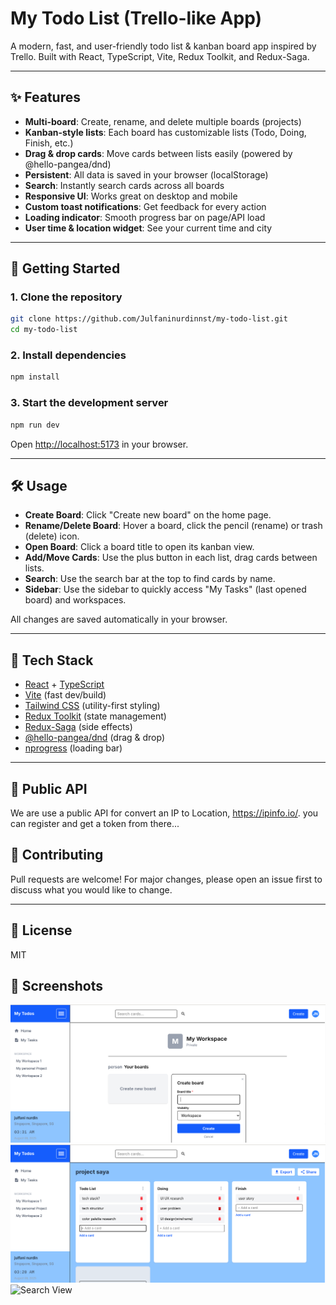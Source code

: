 # My Todo List (Trello-like App)

A modern, fast, and user-friendly todo list & kanban board app inspired by Trello. Built with React, TypeScript, Vite, Redux Toolkit, and Redux-Saga.

---

## ✨ Features

- **Multi-board**: Create, rename, and delete multiple boards (projects)
- **Kanban-style lists**: Each board has customizable lists (Todo, Doing, Finish, etc.)
- **Drag & drop cards**: Move cards between lists easily (powered by @hello-pangea/dnd)
- **Persistent**: All data is saved in your browser (localStorage)
- **Search**: Instantly search cards across all boards
- **Responsive UI**: Works great on desktop and mobile
- **Custom toast notifications**: Get feedback for every action
- **Loading indicator**: Smooth progress bar on page/API load
- **User time & location widget**: See your current time and city

---

## 🚀 Getting Started

### 1. Clone the repository

```bash
git clone https://github.com/Julfaninurdinnst/my-todo-list.git
cd my-todo-list
```

### 2. Install dependencies

```bash
npm install
```

### 3. Start the development server

```bash
npm run dev
```

Open [http://localhost:5173](http://localhost:5173) in your browser.

---

## 🛠️ Usage

- **Create Board**: Click "Create new board" on the home page.
- **Rename/Delete Board**: Hover a board, click the pencil (rename) or trash (delete) icon.
- **Open Board**: Click a board title to open its kanban view.
- **Add/Move Cards**: Use the plus button in each list, drag cards between lists.
- **Search**: Use the search bar at the top to find cards by name.
- **Sidebar**: Use the sidebar to quickly access "My Tasks" (last opened board) and workspaces.

All changes are saved automatically in your browser.

---

## 🧩 Tech Stack

- [React](https://react.dev/) + [TypeScript](https://www.typescriptlang.org/)
- [Vite](https://vitejs.dev/) (fast dev/build)
- [Tailwind CSS](https://tailwindcss.com/) (utility-first styling)
- [Redux Toolkit](https://redux-toolkit.js.org/) (state management)
- [Redux-Saga](https://redux-saga.js.org/) (side effects)
- [@hello-pangea/dnd](https://github.com/hello-pangea/dnd) (drag & drop)
- [nprogress](https://ricostacruz.com/nprogress/) (loading bar)

---

## 🚀 Public API

We are use a public API for convert an IP to Location,
 https://ipinfo.io/. you can register and get a token from there...


## 🤝 Contributing

Pull requests are welcome! For major changes, please open an issue first to discuss what you would like to change.

---

## 📄 License

MIT

## 📸 Screenshots

![Home Page](./public/screenshot-home.png)
![Board View](./public/screenshot-board.png)
![Search View](./public/Screenshot-search.png)
